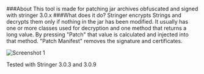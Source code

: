 ###About
This tool is made for patching jar archives obfuscated and signed with stringer 3.0.x
###What does it do?
Stringer encrypts Strings and decrypts them only if nothing in the jar has been modified.
It usually has one or more classes used for decryption and one method that returns a long value. By pressing "Patch" that value is calculated and injected into that method.
"Patch Manifest" removes the signature and certificates.

![Screenshot 1](https://i.imgur.com/Ckr7CFm.png)

Tested with Stringer 3.0.3 and 3.0.9